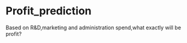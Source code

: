 # Profit_prediction
Based on R&amp;D,marketing and administration spend,what exactly will be profit?
